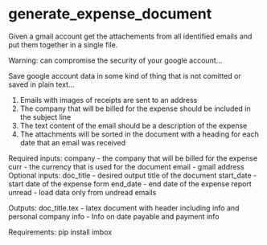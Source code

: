 # generate_expense_document
Given a gmail account get the attachements from all identified emails and put them together in a single file.

Warning: can compromise the security of your google account...

Save google account data in some kind of thing that is not comitted or saved in plain text...

1. Emails with images of receipts are sent to an address
2. The company that will be billed for the expense should be included in the subject line
3. The text content of the email should be a description of the expense
4. The attachments will be sorted in the document with a heading for each date that an email was received

Required inputs:
  company - the company that will be billed for the expense
  curr - the currency that is used for the document
  email - gmail address
Optional inputs:
  doc_title - desired output title of the document 
  start_date - start date of the expense form
  end_date - end date of the expense report 
  unread - load data only from undread emails
  
  Outputs:
   doc_title.tex - latex document with header including info and personal company info
                 - Info on date payable and payment info 

Requirements:
pip install imbox
